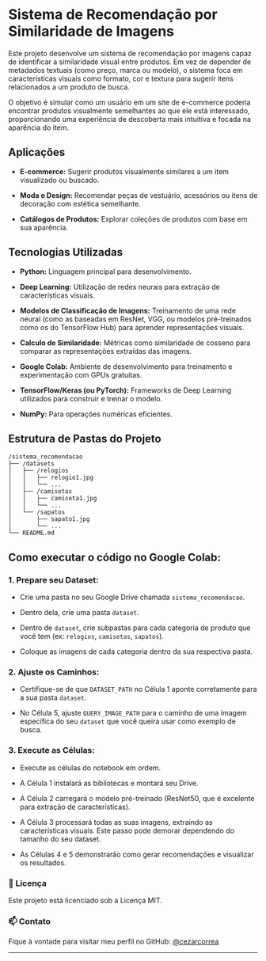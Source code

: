 # Sistema de Recomendação por Similaridade de Imagens

Este projeto desenvolve um sistema de recomendação por imagens capaz de identificar a similaridade visual entre produtos. Em vez de depender de metadados textuais (como preço, marca ou modelo), o sistema foca em características visuais como formato, cor e textura para sugerir itens relacionados a um produto de busca.

O objetivo é simular como um usuário em um site de e-commerce poderia encontrar produtos visualmente semelhantes ao que ele está interessado, proporcionando uma experiência de descoberta mais intuitiva e focada na aparência do item.


## Aplicações

- **E-commerce:** Sugerir produtos visualmente similares a um item visualizado ou buscado.

- **Moda e Design:** Recomendar peças de vestuário, acessórios ou itens de decoração com estética semelhante.

- **Catálogos de Produtos:** Explorar coleções de produtos com base em sua aparência.


## Tecnologias Utilizadas

- **Python:** Linguagem principal para desenvolvimento.

- **Deep Learning:** Utilização de redes neurais para extração de características visuais.

- **Modelos de Classificação de Imagens:** Treinamento de uma rede neural (como as baseadas em ResNet, VGG, ou modelos pré-treinados como os do TensorFlow Hub) para aprender representações visuais.

- **Calculo de Similaridade:** Métricas como similaridade de cosseno para comparar as representações extraídas das imagens.

- **Google Colab:** Ambiente de desenvolvimento para treinamento e experimentação com GPUs gratuitas.

- **TensorFlow/Keras (ou PyTorch):** Frameworks de Deep Learning utilizados para construir e treinar o modelo.

- **NumPy:** Para operações numéricas eficientes.


## Estrutura de Pastas do Projeto


```
/sistema_recomendacao
├── /datasets
│   ├── /relogios
│   │   ├── relogio1.jpg
│   │   └── ...
│   ├── /camisetas
│   │   ├── camiseta1.jpg
│   │   └── ...
│   └── /sapatos
│       ├── sapato1.jpg
│       └── ...
└── README.md
```

## Como executar o código no Google Colab:

### 1. Prepare seu Dataset:

- Crie uma pasta no seu Google Drive chamada ```sistema_recomendacao```.

- Dentro dela, crie uma pasta ```dataset```.

- Dentro de ```dataset```, crie subpastas para cada categoria de produto que você tem (ex: ```relogios```, ```camisetas```, ```sapatos```).

- Coloque as imagens de cada categoria dentro da sua respectiva pasta.

### 2. Ajuste os Caminhos:

- Certifique-se de que ```DATASET_PATH``` no Célula 1 aponte corretamente para a sua pasta ```dataset```.

- No Célula 5, ajuste ```QUERY_IMAGE_PATH``` para o caminho de uma imagem específica do seu ```dataset``` que você queira usar como exemplo de busca.

### 3. Execute as Células:

- Execute as células do notebook em ordem.

- A Célula 1 instalará as bibliotecas e montará seu Drive.

- A Célula 2 carregará o modelo pré-treinado (ResNet50, que é excelente para extração de características).

- A Célula 3 processará todas as suas imagens, extraindo as características visuais. Este passo pode demorar dependendo do tamanho do seu dataset.

- As Células 4 e 5 demonstrarão como gerar recomendações e visualizar os resultados.


### 📜 Licença
Este projeto está licenciado sob a Licença MIT.

### 📫 Contato

Fique à vontade para visitar meu perfil no GitHub: [@cezarcorrea](https://github.com/cezarcorrea)

---
